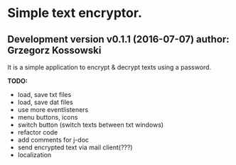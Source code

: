 # Simple text encryptor.
Development version v0.1.1 (2016-07-07)
author: Grzegorz Kossowski
----
It is a simple application to encrypt & decrypt texts using a password.

**TODO:**

- load, save txt files
- load, save dat files
- use more eventlisteners
- menu buttons, icons
- switch button (switch texts between txt windows)
- refactor code
- add comments for j-doc
- send encrypted text via mail client(???)
- localization
